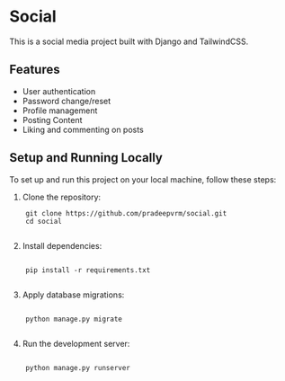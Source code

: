 # Social

This is a social media project built with Django and TailwindCSS.

## Features

* User authentication
* Password change/reset
* Profile management
* Posting Content
* Liking and commenting on posts


## Setup and Running Locally

To set up and run this project on your local machine, follow these steps:

1.  Clone the repository:
```
    git clone https://github.com/pradeepvrm/social.git
    cd social
    
```
2.  Install dependencies:
```

    pip install -r requirements.txt
    
```
3.  Apply database migrations:
```

    python manage.py migrate
    
```
4.  Run the development server:
```

    python manage.py runserver
    
```

